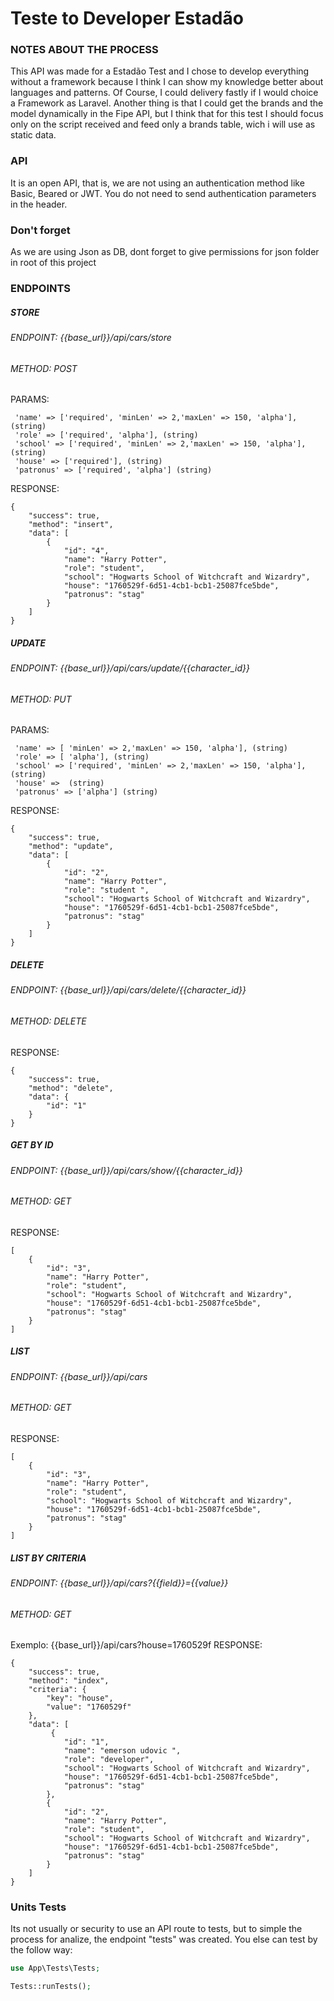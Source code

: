 # Teste to Developer Estadão

### NOTES ABOUT THE PROCESS
This API was made for a Estadão Test and I chose to develop everything without a framework because I think I can show my knowledge better about languages and patterns. Of Course, I could delivery fastly if I would choice a Framework as Laravel.
Another thing is that I could get the brands and the model dynamically in the Fipe API, but I think that for this test I should focus only on the script received and feed only a brands table, wich i will use as static data.

### API
It is an open API, that is, we are not using an authentication method like Basic, Beared or JWT. You do not need to send authentication parameters in the header.

### Don't forget
As we are using Json as DB, dont forget to give permissions for json folder in root of this project


### ENDPOINTS
##### STORE
###### ENDPOINT: {{base_url}}/api/cars/store
###### METHOD: POST
PARAMS:
```
 'name' => ['required', 'minLen' => 2,'maxLen' => 150, 'alpha'], (string)
 'role' => ['required', 'alpha'], (string)
 'school' => ['required', 'minLen' => 2,'maxLen' => 150, 'alpha'], (string)
 'house' => ['required'], (string)
 'patronus' => ['required', 'alpha'] (string)
```
RESPONSE:
````
{
    "success": true,
    "method": "insert",
    "data": [
        {
            "id": "4",
            "name": "Harry Potter",
            "role": "student",
            "school": "Hogwarts School of Witchcraft and Wizardry",
            "house": "1760529f-6d51-4cb1-bcb1-25087fce5bde",
            "patronus": "stag"
        }
    ]
}
````

##### UPDATE
###### ENDPOINT: {{base_url}}/api/cars/update/{{character_id}}
###### METHOD: PUT


PARAMS:
```
 'name' => [ 'minLen' => 2,'maxLen' => 150, 'alpha'], (string)
 'role' => [ 'alpha'], (string)
 'school' => ['required', 'minLen' => 2,'maxLen' => 150, 'alpha'], (string)
 'house' =>  (string)
 'patronus' => ['alpha'] (string)
```
RESPONSE:
````
{
    "success": true,
    "method": "update",
    "data": [
        {
            "id": "2",
            "name": "Harry Potter",
            "role": "student ",
            "school": "Hogwarts School of Witchcraft and Wizardry",
            "house": "1760529f-6d51-4cb1-bcb1-25087fce5bde",
            "patronus": "stag"
        }
    ]
}
````

##### DELETE
###### ENDPOINT: {{base_url}}/api/cars/delete/{{character_id}}
###### METHOD: DELETE

RESPONSE:
````
{
    "success": true,
    "method": "delete",
    "data": {
        "id": "1"
    }
}
````

##### GET BY ID
###### ENDPOINT: {{base_url}}/api/cars/show/{{character_id}}
###### METHOD: GET

RESPONSE:
````
[
    {
        "id": "3",
        "name": "Harry Potter",
        "role": "student",
        "school": "Hogwarts School of Witchcraft and Wizardry",
        "house": "1760529f-6d51-4cb1-bcb1-25087fce5bde",
        "patronus": "stag"
    }
]
````
##### LIST
###### ENDPOINT: {{base_url}}/api/cars
###### METHOD: GET

RESPONSE:
````
[
    {
        "id": "3",
        "name": "Harry Potter",
        "role": "student",
        "school": "Hogwarts School of Witchcraft and Wizardry",
        "house": "1760529f-6d51-4cb1-bcb1-25087fce5bde",
        "patronus": "stag"
    }
]
````

##### LIST BY CRITERIA
###### ENDPOINT: {{base_url}}/api/cars?{{field}}={{value}}
###### METHOD: GET

Exemplo: {{base_url}}/api/cars?house=1760529f
RESPONSE:
````
{
    "success": true,
    "method": "index",
    "criteria": {
        "key": "house",
        "value": "1760529f"
    },
    "data": [
         {
            "id": "1",
            "name": "emerson udovic ",
            "role": "developer",
            "school": "Hogwarts School of Witchcraft and Wizardry",
            "house": "1760529f-6d51-4cb1-bcb1-25087fce5bde",
            "patronus": "stag"
        },
        {
            "id": "2",
            "name": "Harry Potter",
            "role": "student",
            "school": "Hogwarts School of Witchcraft and Wizardry",
            "house": "1760529f-6d51-4cb1-bcb1-25087fce5bde",
            "patronus": "stag"
        }
    ]
}
````

### Units Tests
Its not usually or security to use an API route to tests, but to simple the process for analize, the endpoint "tests" was created.
You else can test by the follow way:

```php
use App\Tests\Tests;

Tests::runTests();

```